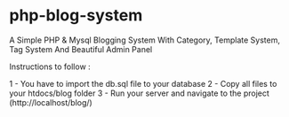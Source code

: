 # php-blog-system
A Simple PHP &amp; Mysql Blogging System With Category, Template System, Tag System And Beautiful Admin Panel 



Instructions to follow :

1 - You have to import the db.sql file to your database
2 - Copy all files to your htdocs/blog folder
3 - Run your server and navigate to the project (http://localhost/blog/)
